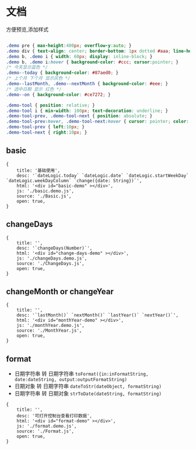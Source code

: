 # 文档

方便预览,添加样式

````css

.demo pre { max-height:400px; overflow-y:auto; }
.demo div { text-align: center; border-bottom: 1px dotted #aaa; line-height: 30px; width: 420px;}
.demo b, .demo i { width: 60px; display: inline-block; }
.demo b, .demo i:hover { background-color: #ccc; cursor:pointer; }
/* 今天显示蓝色 */
.demo--today { background-color: #87aed0; }
/* 上个月 下个月 显示灰色 */
.demo--lastMonth, .demo--nextMonth { background-color: #eee; }
/* 选中日期 显示 红色 */
.demo--on { background-color: #ce7272; }

.demo-tool { position: relative; }
.demo-tool i { min-width: 100px; text-decoration: underline; }
.demo-tool-prev, .demo-tool-next { position: absolute; }
.demo-tool-prev:hover, .demo-tool-next:hover { cursor: pointer; color: purple; }
.demo-tool-prev { left:10px; }
.demo-tool-next { right:10px; }
````

## basic

````code
{
    title: '基础使用',
    desc: '`dateLogic.today` `dateLogic.date` `dateLogic.startWeekDay` `dateLogic.weekDayColumn` `change({date: String})`',
    html: '<div id="basic-demo" ></div>',
    js: './basic.demo.js',
    source: './Basic.js',
    open: true,
}
````


## changeDays

````code
{
    title: '',
    desc: '`changeDays(Number)`',
    html: '<div id="change-days-demo" ></div>',
    js: './changeDays.demo.js',
    source: './ChangeDays.js',
    open: true,
}
````


## changeMonth or changeYear

````code
{
    title: '',
    desc: '`lastMonth()` `nextMonth()` `lastYear()` `nextYear()`',
    html: '<div id="monthYear-demo" ></div>',
    js: './monthYear.demo.js',
    source: './MonthYear.js',
    open: true,
}
````

## format

- 日期字符串 转 日期字符串 `toFormat({in:inFormatString, date:dateString, output:outputFormatString)`		
- 日期对象 转 日期字符串 `dateToStr(dateObject, formatString)`		
- 日期字符串 转 日期对象 `strToDate(dateString, formatString)`

````code
{
    title: '',
    desc: '可打开控制台查看打印数据',
    html: '<div id="format-demo" ></div>',
    js: './format.demo.js',
    source: './Format.js',
    open: true,
}
````